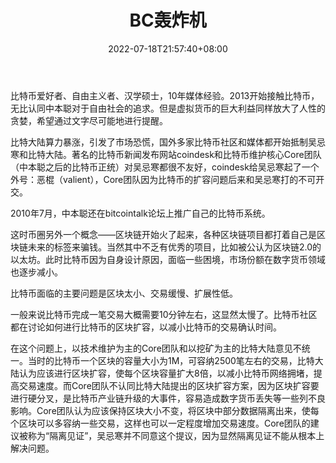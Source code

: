 ﻿---
weight: 
title: "BC轰炸机"
description: "比特币爱好者、自由主义者、汉学硕士，10年媒体经验"
date: 2022-07-18T21:57:40+08:00
lastmod: 2022-07-18T16:45:40+08:00
draft: false
authors: ["qianxun"]
featuredImage: "bchongzhaji.jpg"
link: "https://1234btc.com/qk/bchongzhaji.html"
tags: ["微信公众号","BC轰炸机"]
categories: ["navigation"]
navigation: ["微信公众号"]
lightgallery: true
toc: true
pinned: false
recommend: false
recommend1: false
---
比特币爱好者、自由主义者、汉学硕士，10年媒体经验。2013开始接触比特币，无比认同中本聪对于自由社会的追求。但是虚拟货币的巨大利益同样放大了人性的贪婪，希望通过文字尽可能地进行提醒。

比特大陆算力暴涨，引发了市场恐慌，国外多家比特币社区和媒体都开始抵制吴忌寒和比特大陆。著名的比特币新闻发布网站coindesk和比特币维护核心Core团队（中本聪之后的比特币正统）对吴忌寒都很不友好，coindesk给吴忌寒起了一个外号：恶棍（valient），Core团队因为比特币的扩容问题后来和吴忌寒打的不可开交。

2010年7月，中本聪还在bitcointalk论坛上推广自己的比特币系统。

这时币圈另外一个概念——区块链开始火了起来，各种区块链项目都打着自己是区块链未来的标签来骗钱。当然其中不乏有优秀的项目，比如被公认为区块链2.0的以太坊。此时比特币因为自身设计原因，面临一些困境，市场份额在数字货币领域也逐步减小。

比特币面临的主要问题是区块太小、交易缓慢、扩展性低。

一般来说比特币完成一笔交易大概需要10分钟左右，这显然太慢了。比特币社区都在讨论如何进行比特币的区块扩容，以减小比特币的交易确认时间。

在这个问题上，以技术维护为主的Core团队和以挖矿为主的比特大陆意见不统一。当时的比特币一个区块的容量大小为1M，可容纳2500笔左右的交易，比特大陆认为应该进行区块扩容，使每个区块容量扩大8倍，以减小比特币网络拥堵，提高交易速度。而Core团队不认同比特大陆提出的区块扩容方案，因为区块扩容要进行硬分叉，是比特币产业链升级的大事件，容易造成数字货币丢失等一些列不良影响。Core团队认为应该保持区块大小不变，将区块中部分数据隔离出来，使每个区块可以多容纳一些交易，这样也可以一定程度增加交易速度。Core团队的建议被称为“隔离见证”，吴忌寒并不同意这个提议，因为显然隔离见证不能从根本上解决问题。